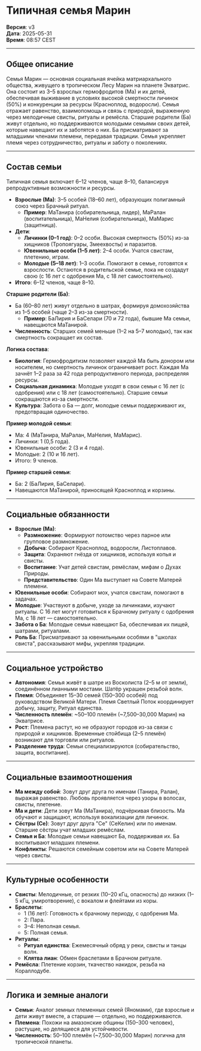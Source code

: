 # Типичная семья Марин

**Версия**: v3  
**Дата**: 2025-05-31  
**Время**: 08:57 CEST  

---

## Общее описание

Семья Марин — основная социальная ячейка матриархального общества, живущего в тропическом Лесу Марин на планете Экватрис. Она состоит из 3–5 взрослых гермофродитов (Ма) и их детей, обеспечивая выживание в условиях высокой смертности личинок (50%) и конкуренции за ресурсы (Красноплод, водоросли). Семья отражает равенство, взаимопомощь и связь с природой, выраженную через мелодичные свисты, ритуалы и ремёсла. Старшие родители (Ба) живут отдельно, но поддерживаются молодыми семьями своих детей, которые навещают их и заботятся о них. Ба присматривают за младшими членами племени, передавая традиции. Семья укрепляет племя через сотрудничество, ритуалы и заботу о поколениях.

---

## Состав семьи

Типичная семья включает 6–12 членов, чаще 8–10, балансируя репродуктивные возможности и ресурсы.

- **Взрослые (Ма)**: 3–5 особей (18–60 лет), образующих полигамный союз через Брачный ритуал.  
  - **Пример**: МаТанира (собирательница, лидер), МаРалан (воспитательница), МаНелия (собирательница), МаМарис (защитница).  
- **Дети**:  
  - **Личинки (0–1 год)**: 0–2 особи. Высокая смертность (50%) из-за хищников (Тропоягуары, Змеехвосты) и паразитов.  
  - **Ювенильные особи (1–5 лет)**: 2–4 особи. Учатся свистам, плетению, играм.  
  - **Молодые (5–18 лет)**: 1–3 особи. Помогают в семье, готовятся к взрослости. Остаются в родительской семье, пока не создадут свою (с 16 лет с одобрения Ма, с 18 лет самостоятельно).  
- **Итого**: 6–12 членов, чаще 8–10.  

**Старшие родители (Ба)**:  
- Ба (60–80 лет) живут отдельно в шатрах, формируя домохозяйства из 1–5 особей (чаще 2–3 из-за смертности).  
  - **Пример**: БаЛирия и БаСелари (70 и 72 года), бывшие Ма семьи, навещаются МаТанирой.  
- **Численность**: Старших семей меньше (1–2 на 5–7 молодых), так как смертность сокращает их состав.

**Логика состава**:  
- **Биология**: Гермофродитизм позволяет каждой Ма быть донором или носителем, но смертность личинок ограничивает рост. Каждая Ма зачнёт 1–2 раза за 42 года репродуктивного периода, распределяя ресурсы.  
- **Социальная динамика**: Молодые уходят в свои семьи с 16 лет (с одобрения) или с 18 лет (самостоятельно). Старшие семьи сокращаются из-за смертности.  
- **Культура**: Забота о Ба — долг, молодые семьи поддерживают их, предотвращая одиночество.

**Пример молодой семьи**:  
- Ма: 4 (МаТанира, МаРалан, МаНелия, МаМарис).  
- Личинки: 1 (0,5 года).  
- Ювенильные особи: 2 (3 и 4 года).  
- Молодые: 2 (10 и 16 лет).  
- Итого: 9 членов.  

**Пример старшей семьи**:  
- Ба: 2 (БаЛирия, БаСелари).  
- Навещаются МаТанирой, приносящей Красноплод и корзины.

---

## Социальные обязанности

- **Взрослые (Ма)**:  
  - **Размножение**: Формируют потомство через парное или групповое размножение.  
  - **Добыча**: Собирают Красноплод, водоросли, Листоплавов.  
  - **Защита**: Охраняют гнёзда от хищников, используя копья и свисты.  
  - **Воспитание**: Учат детей свистам, ремёслам, мифам о Духах Природы.  
  - **Представительство**: Один Ма выступает на Совете Матерей племени.  
- **Ювенильные особи**: Собирают мох, учатся свистам, помогают в задачах.  
- **Молодые**: Участвуют в добыче, уходе за личинками, изучают ритуалы. С 16 лет могут готовиться к Брачному ритуалу с одобрения Ма, с 18 лет — самостоятельно.  
- **Забота о Ба**: Молодые семьи навещают Ба, обеспечивая их пищей, шатрами, ритуалами.  
- **Роль Ба**: Присматривают за ювенильными особями в "школах свиста", рассказывают мифы, укрепляя традиции.

---

## Социальное устройство

- **Автономия**: Семья живёт в шатре из Восколиста (2–5 м от земли), соединённом лианными мостами. Шатёр украшен резьбой волн.  
- **Племя**: Объединяет 15–30 семей (150–300 особей) под руководством Великой Матери. Племя Светлый Поток координирует добычу, защиту, Ритуал единства.  
- **Численность племён**: ~50–100 племён (~7,500–30,000 Марин) на Экватрисе.  
- **Рост**: Племена растут, но не образуют городов из-за связи с природой и хищников. Временные стойбища (2–5 племён) возникают для торговли или ритуалов.  
- **Разделение труда**: Семьи специализируются (собирательство, защита, воспитание).  

---

## Социальные взаимоотношения

- **Ма между собой**: Зовут друг друга по именам (Танира, Ралан), выражая равенство. Любовь проявляется через узоры в волосах, свисты, плетение.  
- **Ма и дети**: Дети зовут Ма (МаТанира), подчёркивая близость. Ма обучают и защищают, используя вокализации для личинок.  
- **Сёстры (Се)**: Зовут друг друга "Се" (СеКелин) или по именам. Старшие сёстры учат младших ремёслам.  
- **Семья и Ба**: Молодые семьи навещают Ба, поддерживая их. Ба воспитывают младших племени.  
- **Конфликты**: Решаются семейным советом или на Совете Матерей через свисты.  

---

## Культурные особенности

- **Свисты**: Мелодичные, от резких (10–20 кГц, опасность) до низких (1–5 кГц, умиротворение), с вокалом и флейтами из коры.  
- **Браслеты**:  
  - 1 (16 лет): Готовность к брачному периоду, с одобрения Ма.  
  - 2: Пара.  
  - 3–4: Неполная семья.  
  - 5: Полная семья.  
- **Ритуалы**:  
  - **Ритуал единства**: Ежемесячный обряд у реки, свисты и танцы волн.  
  - **Клятва лиан**: Обмен браслетами в Брачном ритуале.  
- **Ремёсла**: Плетение корзин, ткачество накидок, резьба на Кораллодубе.  

---

## Логика и земные аналоги

- **Семьи**: Аналог земных племенных семей (Яномами), где взрослые и дети живут вместе, а старшие — отдельно, но поддерживаются.  
- **Племена**: Похожи на амазонские общины (150–300 человек), растущие, но делящиеся для устойчивости.  
- **Численность**: 50–100 племён (~7,500–30,000 Марин) логична для тропической планеты.